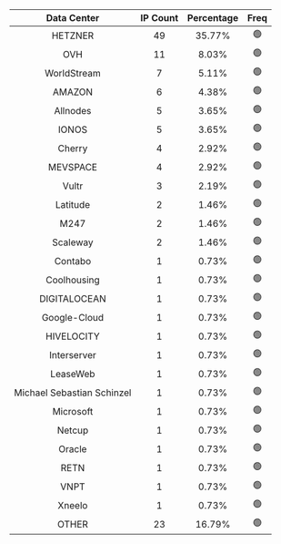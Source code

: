 | Data Center | IP Count | Percentage | Freq |
|:------------:|:--------:|:-----------:|:-----:|
| HETZNER | 49 | 35.77% | 🟢 |
| OVH | 11 | 8.03% | 🟢 |
| WorldStream | 7 | 5.11% | 🟢 |
| AMAZON | 6 | 4.38% | 🟢 |
| Allnodes | 5 | 3.65% | 🟢 |
| IONOS | 5 | 3.65% | 🟢 |
| Cherry | 4 | 2.92% | 🟢 |
| MEVSPACE | 4 | 2.92% | 🟢 |
| Vultr | 3 | 2.19% | 🟢 |
| Latitude | 2 | 1.46% | 🟢 |
| M247 | 2 | 1.46% | 🟢 |
| Scaleway | 2 | 1.46% | 🟢 |
| Contabo | 1 | 0.73% | 🟢 |
| Coolhousing | 1 | 0.73% | 🟢 |
| DIGITALOCEAN | 1 | 0.73% | 🟢 |
| Google-Cloud | 1 | 0.73% | 🟢 |
| HIVELOCITY | 1 | 0.73% | 🟢 |
| Interserver | 1 | 0.73% | 🟢 |
| LeaseWeb | 1 | 0.73% | 🟢 |
| Michael Sebastian Schinzel | 1 | 0.73% | 🟢 |
| Microsoft | 1 | 0.73% | 🟢 |
| Netcup | 1 | 0.73% | 🟢 |
| Oracle | 1 | 0.73% | 🟢 |
| RETN | 1 | 0.73% | 🟢 |
| VNPT | 1 | 0.73% | 🟢 |
| Xneelo | 1 | 0.73% | 🟢 |
| OTHER | 23 | 16.79% | 🟢 |